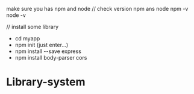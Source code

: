 make sure you has npm and node
// check version npm ans node
npm -v
node -v

// install some library
- cd myapp
- npm init (just enter...)
- npm install --save express
- npm install body-parser cors
# Library-system